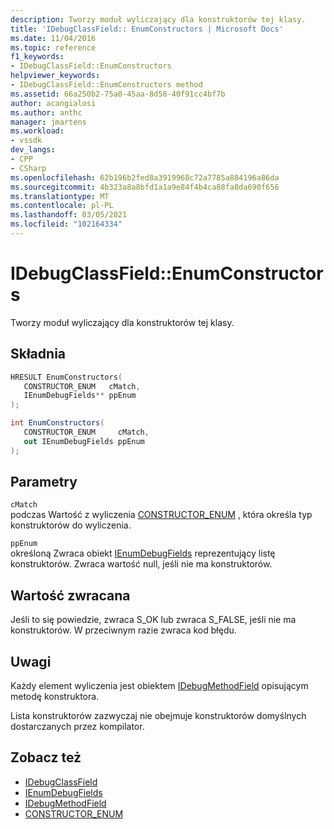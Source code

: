 ```yaml
---
description: Tworzy moduł wyliczający dla konstruktorów tej klasy.
title: 'IDebugClassField:: EnumConstructors | Microsoft Docs'
ms.date: 11/04/2016
ms.topic: reference
f1_keywords:
- IDebugClassField::EnumConstructors
helpviewer_keywords:
- IDebugClassField::EnumConstructors method
ms.assetid: 66a250b2-75a0-45aa-8d58-40f91cc4bf7b
author: acangialosi
ms.author: anthc
manager: jmartens
ms.workload:
- vssdk
dev_langs:
- CPP
- CSharp
ms.openlocfilehash: 62b196b2fed8a3919968c72a7785a884196a86da
ms.sourcegitcommit: 4b323a8a8bfd1a1a9e84f4b4ca88fa8da690f656
ms.translationtype: MT
ms.contentlocale: pl-PL
ms.lasthandoff: 03/05/2021
ms.locfileid: "102164334"
---
```

# <a name="idebugclassfieldenumconstructors"></a>IDebugClassField::EnumConstructors
Tworzy moduł wyliczający dla konstruktorów tej klasy.

## <a name="syntax"></a>Składnia

```cpp
HRESULT EnumConstructors( 
   CONSTRUCTOR_ENUM   cMatch,
   IEnumDebugFields** ppEnum
);
```

```csharp
int EnumConstructors(
   CONSTRUCTOR_ENUM     cMatch,
   out IEnumDebugFields ppEnum
);
```

## <a name="parameters"></a>Parametry
`cMatch`\
podczas Wartość z wyliczenia [CONSTRUCTOR_ENUM](../../../extensibility/debugger/reference/constructor-enum.md) , która określa typ konstruktorów do wyliczenia.

`ppEnum`\
określoną Zwraca obiekt [IEnumDebugFields](../../../extensibility/debugger/reference/ienumdebugfields.md) reprezentujący listę konstruktorów. Zwraca wartość null, jeśli nie ma konstruktorów.

## <a name="return-value"></a>Wartość zwracana
 Jeśli to się powiedzie, zwraca S_OK lub zwraca S_FALSE, jeśli nie ma konstruktorów. W przeciwnym razie zwraca kod błędu.

## <a name="remarks"></a>Uwagi
 Każdy element wyliczenia jest obiektem [IDebugMethodField](../../../extensibility/debugger/reference/idebugmethodfield.md) opisującym metodę konstruktora.

 Lista konstruktorów zazwyczaj nie obejmuje konstruktorów domyślnych dostarczanych przez kompilator.

## <a name="see-also"></a>Zobacz też
- [IDebugClassField](../../../extensibility/debugger/reference/idebugclassfield.md)
- [IEnumDebugFields](../../../extensibility/debugger/reference/ienumdebugfields.md)
- [IDebugMethodField](../../../extensibility/debugger/reference/idebugmethodfield.md)
- [CONSTRUCTOR_ENUM](../../../extensibility/debugger/reference/constructor-enum.md)
